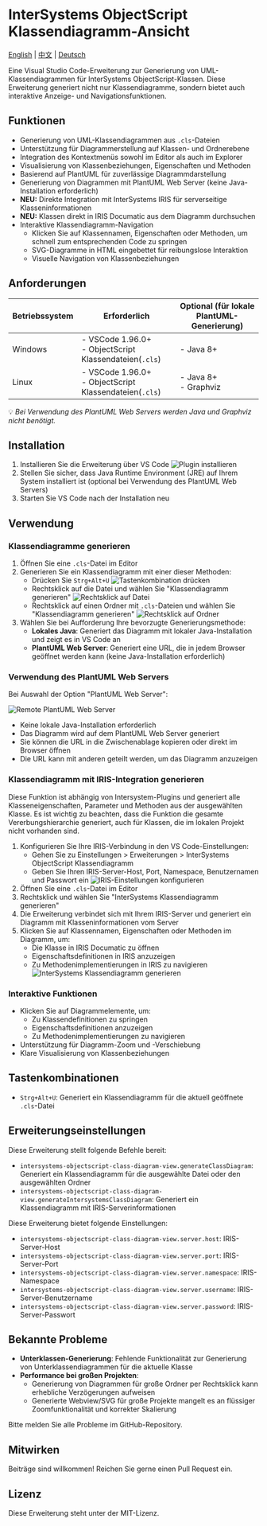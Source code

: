# InterSystems ObjectScript Klassendiagramm-Ansicht

[English](README.md) | [中文](README.zh-CN.md) | [Deutsch](README.de-DE.md)

Eine Visual Studio Code-Erweiterung zur Generierung von UML-Klassendiagrammen für InterSystems ObjectScript-Klassen. Diese Erweiterung generiert nicht nur Klassendiagramme, sondern bietet auch interaktive Anzeige- und Navigationsfunktionen.

## Funktionen

- Generierung von UML-Klassendiagrammen aus `.cls`-Dateien
- Unterstützung für Diagrammerstellung auf Klassen- und Ordnerebene
- Integration des Kontextmenüs sowohl im Editor als auch im Explorer
- Visualisierung von Klassenbeziehungen, Eigenschaften und Methoden
- Basierend auf PlantUML für zuverlässige Diagrammdarstellung
- Generierung von Diagrammen mit PlantUML Web Server (keine Java-Installation erforderlich)
- **NEU:** Direkte Integration mit InterSystems IRIS für serverseitige Klasseninformationen
- **NEU:** Klassen direkt in IRIS Documatic aus dem Diagramm durchsuchen
- Interaktive Klassendiagramm-Navigation
  - Klicken Sie auf Klassennamen, Eigenschaften oder Methoden, um schnell zum entsprechenden Code zu springen
  - SVG-Diagramme in HTML eingebettet für reibungslose Interaktion
  - Visuelle Navigation von Klassenbeziehungen

## Anforderungen

| Betriebssystem | Erforderlich | Optional (für lokale PlantUML-Generierung) |
|---------|---------|-----------------------------------------|
| Windows | - VSCode 1.96.0+  <br> - ObjectScript Klassendateien(`.cls`) | - Java 8+ |
| Linux   | - VSCode 1.96.0+  <br> - ObjectScript Klassendateien(`.cls`) | - Java 8+ <br> - Graphviz |

💡 *Bei Verwendung des PlantUML Web Servers werden Java und Graphviz nicht benötigt.*

## Installation
1. Installieren Sie die Erweiterung über VS Code
![Plugin installieren](images/install_plugin.gif)
2. Stellen Sie sicher, dass Java Runtime Environment (JRE) auf Ihrem System installiert ist (optional bei Verwendung des PlantUML Web Servers)
3. Starten Sie VS Code nach der Installation neu

## Verwendung

### Klassendiagramme generieren
1. Öffnen Sie eine `.cls`-Datei im Editor
2. Generieren Sie ein Klassendiagramm mit einer dieser Methoden:
   - Drücken Sie `Strg+Alt+U`
   ![Tastenkombination drücken](images/press_shortcut.gif)
   - Rechtsklick auf die Datei und wählen Sie "Klassendiagramm generieren"
   ![Rechtsklick auf Datei](images/right_click_file.gif)
   - Rechtsklick auf einen Ordner mit `.cls`-Dateien und wählen Sie "Klassendiagramm generieren"
   ![Rechtsklick auf Ordner](images/right_click_folder.gif)
3. Wählen Sie bei Aufforderung Ihre bevorzugte Generierungsmethode:
   - **Lokales Java**: Generiert das Diagramm mit lokaler Java-Installation und zeigt es in VS Code an
   - **PlantUML Web Server**: Generiert eine URL, die in jedem Browser geöffnet werden kann (keine Java-Installation erforderlich)

### Verwendung des PlantUML Web Servers
Bei Auswahl der Option "PlantUML Web Server":

![Remote PlantUML Web Server](images/remote_plantuml_web_server.gif)
- Keine lokale Java-Installation erforderlich
- Das Diagramm wird auf dem PlantUML Web Server generiert
- Sie können die URL in die Zwischenablage kopieren oder direkt im Browser öffnen
- Die URL kann mit anderen geteilt werden, um das Diagramm anzuzeigen

### Klassendiagramm mit IRIS-Integration generieren
Diese Funktion ist abhängig von Intersystem-Plugins und generiert alle Klasseneigenschaften, Parameter und Methoden aus der ausgewählten Klasse.
Es ist wichtig zu beachten, dass die Funktion die gesamte Vererbungshierarchie generiert, auch für Klassen, die im lokalen Projekt nicht vorhanden sind.
1. Konfigurieren Sie Ihre IRIS-Verbindung in den VS Code-Einstellungen:
   - Gehen Sie zu Einstellungen > Erweiterungen > InterSystems ObjectScript Klassendiagramm
   - Geben Sie Ihren IRIS-Server-Host, Port, Namespace, Benutzernamen und Passwort ein
   ![IRIS-Einstellungen konfigurieren](images/configure_iris.gif)
2. Öffnen Sie eine `.cls`-Datei im Editor
3. Rechtsklick und wählen Sie "InterSystems Klassendiagramm generieren"
4. Die Erweiterung verbindet sich mit Ihrem IRIS-Server und generiert ein Diagramm mit Klasseninformationen vom Server
5. Klicken Sie auf Klassennamen, Eigenschaften oder Methoden im Diagramm, um:
   - Die Klasse in IRIS Documatic zu öffnen
   - Eigenschaftsdefinitionen in IRIS anzuzeigen
   - Zu Methodenimplementierungen in IRIS zu navigieren
   ![InterSystems Klassendiagramm generieren](images/generate_intersystems_class_diagram.gif)

### Interaktive Funktionen
- Klicken Sie auf Diagrammelemente, um:
  - Zu Klassendefinitionen zu springen
  - Eigenschaftsdefinitionen anzuzeigen
  - Zu Methodenimplementierungen zu navigieren
- Unterstützung für Diagramm-Zoom und -Verschiebung
- Klare Visualisierung von Klassenbeziehungen

## Tastenkombinationen

- `Strg+Alt+U`: Generiert ein Klassendiagramm für die aktuell geöffnete `.cls`-Datei

## Erweiterungseinstellungen

Diese Erweiterung stellt folgende Befehle bereit:

* `intersystems-objectscript-class-diagram-view.generateClassDiagram`: Generiert ein Klassendiagramm für die ausgewählte Datei oder den ausgewählten Ordner
* `intersystems-objectscript-class-diagram-view.generateIntersystemsClassDiagram`: Generiert ein Klassendiagramm mit IRIS-Serverinformationen

Diese Erweiterung bietet folgende Einstellungen:

* `intersystems-objectscript-class-diagram-view.server.host`: IRIS-Server-Host
* `intersystems-objectscript-class-diagram-view.server.port`: IRIS-Server-Port
* `intersystems-objectscript-class-diagram-view.server.namespace`: IRIS-Namespace
* `intersystems-objectscript-class-diagram-view.server.username`: IRIS-Server-Benutzername
* `intersystems-objectscript-class-diagram-view.server.password`: IRIS-Server-Passwort

## Bekannte Probleme

- **Unterklassen-Generierung**: Fehlende Funktionalität zur Generierung von Unterklassendiagrammen für die aktuelle Klasse
- **Performance bei großen Projekten**:
  - Generierung von Diagrammen für große Ordner per Rechtsklick kann erhebliche Verzögerungen aufweisen
  - Generierte Webview/SVG für große Projekte mangelt es an flüssiger Zoomfunktionalität und korrekter Skalierung

Bitte melden Sie alle Probleme im GitHub-Repository.

## Mitwirken

Beiträge sind willkommen! Reichen Sie gerne einen Pull Request ein.

## Lizenz

Diese Erweiterung steht unter der MIT-Lizenz.